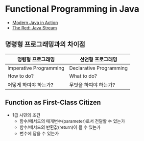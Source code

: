 # Functional Programming in Java

- [Modern Java in Action](../../java/docs/java/modern-java-in-action.md)
- [The Red: Java Stream](https://fastcampus.co.kr/dev_red_lsh)

## 명령형 프로그래밍과의 차이점

| 명령형 프로그래밍              | 선언형 프로그래밍               |
|------------------------|-------------------------|
| Imperative Programming | Declarative Programming |
| How to do?             | What to do?             |
| 어떻게 하여야 하는가?           | 무엇을 하여야 하는가?            |

## Function as First-Class Citizen

- 1급 시민의 조건
  - 함수/메서드의 매개변수(parameter)로서 전달할 수 있는가
  - 함수/메서드의 반환값(return)이 될 수 있는가
  - 변수에 담을 수 있는가
